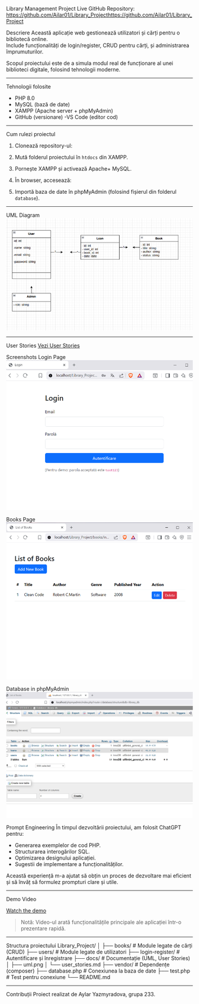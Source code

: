 Library Management Project
Live GitHub Repository: https://github.com/Ailar01/Library_Projecthttps://github.com/Ailar01/Library_Project


Descriere
Această aplicație web gestionează utilizatori și cărți pentru o bibliotecă online.  
Include funcționalități de login/register, CRUD pentru cărți, și administrarea împrumuturilor.

Scopul proiectului este de a simula modul real de funcționare al unei biblioteci digitale, folosind tehnologii moderne.

---

Tehnologii folosite
- PHP 8.0
- MySQL (bază de date)
- XAMPP (Apache server + phpMyAdmin)
- GitHub (versionare)
-VS Code (editor cod)

---

Cum rulezi proiectul
1. Clonează repository-ul:




2. Mută folderul proiectului în `htdocs` din XAMPP.
3. Pornește XAMPP și activează Apache+ MySQL.
4. În browser, accesează:


5. Importă baza de date în phpMyAdmin (folosind fișierul din folderul `database`).

---
UML Diagram
![UML Diagram](docs/uml.png)

---
User Stories
[Vezi User Stories](docs/user_stories.md)

Screenshots
Login Page
![Login](docs/login.png)

Books Page
![Books](docs/books.png)

Database in phpMyAdmin
![Database](docs/phpmyadmin.png)

Prompt Engineering
În timpul dezvoltării proiectului, am folosit ChatGPT pentru:
- Generarea exemplelor de cod PHP.
- Structurarea interogărilor SQL.
- Optimizarea designului aplicației.
- Sugestii de implementare a funcționalităților.

Această experiență m-a ajutat să obțin un proces de dezvoltare mai eficient și să învăț să formulez prompturi clare și utile.

---

Demo Video

[Watch the demo](https://youtu.be/CJjKc73tzps)


> Notă: Video-ul arată funcționalitățile principale ale aplicației într-o prezentare rapidă.

---

Structura proiectului
Library_Project/
│
├── books/ # Module legate de cărți (CRUD)
├── users/ # Module legate de utilizatori
├── login-register/ # Autentificare și înregistrare
├── docs/ # Documentație (UML, User Stories)
│ ├── uml.png
│ └── user_stories.md
├── vendor/ # Dependențe (composer)
├── database.php # Conexiunea la baza de date
├── test.php # Test pentru conexiune
└── README.md


---
Contribuții
Proiect realizat de Aylar Yazmyradova, grupa 233.
